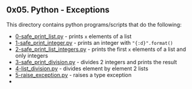 ## 0x05. Python - Exceptions
This directory contains python programs/scripts that do the following:
- [0-safe_print_list.py](0-safe_print_list.py) - prints `x` elements of a list
- [1-safe_print_integer.py](1-safe_print_integer.py) - prints an integer with `"{:d}".format()`
- [2-safe_print_list_integers.py](2-safe_print_list_integers.py) - prints the first `x` elements of a list and only integers
- [3-safe_print_division.py](3-safe_print_division.py) - divides 2 integers and prints the result
- [4-list_division.py](4-list_division.py) - divides element by element 2 lists
- [5-raise_exception.py](5-raise_exception.py) - raises a type exception
- 
